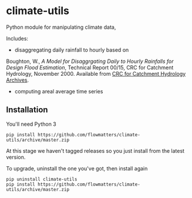 # climate-utils

Python module for manipulating climate data,

Includes:

* disaggregating daily rainfall to hourly based on 

Boughton, W., _A Model for Disaggrgating Daily to Hourly Rainfalls for Design Flood Estimation_, Technical Report 00/15, CRC for Catchment Hydrology, November 2000. Available from [CRC for Catchment Hydrology Archives](http://www.ewater.org.au/archive/crcch/archive/pubs/1000046.html).

* computing areal average time series

## Installation

You'll need Python 3

```
pip install https://github.com/flowmatters/climate-utils/archive/master.zip
```

At this stage we haven't tagged releases so you just install from the latest version.

To upgrade, uninstall the one you've got, then install again

```
pip uninstall climate-utils
pip install https://github.com/flowmatters/climate-utils/archive/master.zip
```

